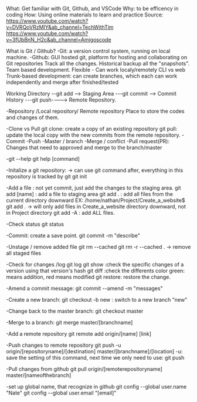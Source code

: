 What: Get familiar with Git, Github, and VSCode
Why: to be efficency in coding
How: Using online materials to learn and practice
Source: https://www.youtube.com/watch?v=DVRQoVRzMIY&ab_channel=TechWithTim
  https://www.youtube.com/watch?v=3fUbBnN_H2c&ab_channel=Amigoscode

What is Git / Github?
-Git: a version control system, running on local machine. 
-Github: GUI hosted git, platform for hosting and collaborating on Git repositories
Track all the changes. 
Historical backup all the "snapshots". 
Team based development. 
Flexible - Can work localy/remotely
CLI vs web
Trunk-based development: can create branches, which each can work independently and merge after finished/tested

Working Directory --git add --> Staging Area ---git commit --> Commit History ---git push----> Remote Repository.

-Repository /Local repository/ Remote repository
Place to store the codes and changes of them.

-Clone vs Pull
git clone: create a copy of an existing repository
git pull: update the local copy with the new commits from the remote repository.
-Commit
-Push
-Master / branch
-Merge / conflict
-Pull request(PR): Changes that need to approved and merge to the branch/master

-git --help
git help [command]

-Initalize a git repository: -> can use git command after, everything in this repository is tracked by git
git init

-Add a file : not yet commit, just add the changes to the staging area.
git add [name] : add a file to staging area
git add . : add all files from the current directory downward
EX: /home/nathan/Project/Create_a_website$ git add .   -> will only add files in Create_a_website directory downward, not in Project directory 
git add -A : add ALL files.

-Check status
git status

-Commit: create a save point.
git commit -m "describe"

-Unstage / remove added file
git rm --cached <file>
git rm -r --cached .
-> remove all staged files

-Check for changes /log
git log
git show <hash> :check the specific changes of a version using that version's hash
git diff :check the differents
color green: means addition, red means modified
git restore: restore the change.

-Amend a commit message:
git commit --amend -m "messages"


-Create a new branch:
git checkout -b new : switch to a new branch "new"

-Change back to the master branch:
git checkout master

-Merge to a branch:
git merge master/[branchname]

-Add a remote repository
git remote add origin/[name] [link]

-Push changes to remote repository
git push -u origin/[repositoryname]/[destination] master/[branchname]/[location]
-u: save the setting of this command, next time we only need to use: git push

-Pull changes from github
git pull origin/[remoterepositoryname] master/[nameofthebranch]

-set up global name, that recognize in github
git config --global user.name "Nate"
git config --global user.email "[email]"
